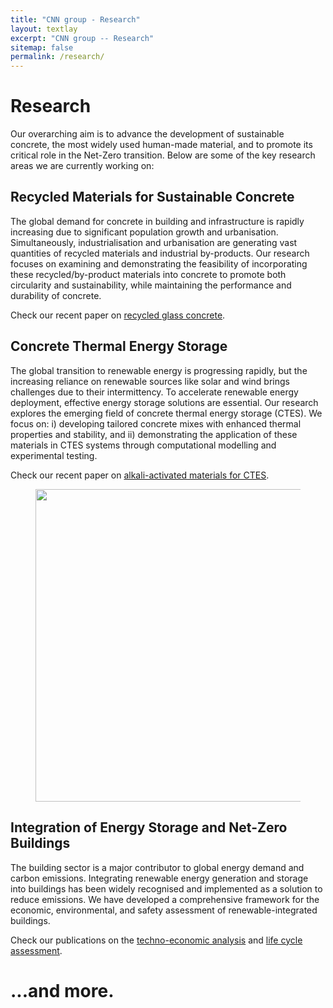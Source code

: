 ```yaml
---
title: "CNN group - Research"
layout: textlay
excerpt: "CNN group -- Research"
sitemap: false
permalink: /research/
---
```


# Research

Our overarching aim is to advance the development of sustainable concrete, the most widely used human-made material, and to promote its critical role in the Net-Zero transition. Below are some of the key research areas we are currently working on:

## Recycled Materials for Sustainable Concrete
The global demand for concrete in building and infrastructure is rapidly increasing due to significant population growth and urbanisation. Simultaneously, industrialisation and urbanisation are generating vast quantities of recycled materials and industrial by-products. Our research focuses on examining and demonstrating the feasibility of incorporating these recycled/by-product materials into concrete to promote both circularity and sustainability, while maintaining the performance and durability of concrete. 

Check our recent paper on [recycled glass concrete](https://www.sciencedirect.com/science/article/pii/S0950061824036183).

## Concrete Thermal Energy Storage
The global transition to renewable energy is progressing rapidly, but the increasing reliance on renewable sources like solar and wind brings challenges due to their intermittency. To accelerate renewable energy deployment, effective energy storage solutions are essential. Our research explores the emerging field of concrete thermal energy storage (CTES). We focus on: i) developing tailored concrete mixes with enhanced thermal properties and stability, and ii) demonstrating the application of these materials in CTES systems through computational modelling and experimental testing. 

Check our recent paper on [alkali-activated materials for CTES](https://www.sciencedirect.com/science/article/pii/S2666165924001285).
<figure>
  <img src="{{ site.url }}{{ site.baseurl }}/images/home/CTES.jpg" style="width: 500px">
</figure>


## Integration of Energy Storage and Net-Zero Buildings
The building sector is a major contributor to global energy demand and carbon emissions. Integrating renewable energy generation and storage into buildings has been widely recognised and implemented as a solution to reduce emissions. We have developed a comprehensive framework for the economic, environmental, and safety assessment of renewable-integrated buildings. 

Check our publications on the [techno-economic analysis](https://www.sciencedirect.com/science/article/pii/S0306261923001812) and [life cycle assessment](https://www.sciencedirect.com/science/article/pii/S0360544223034357).

# ...and more.
